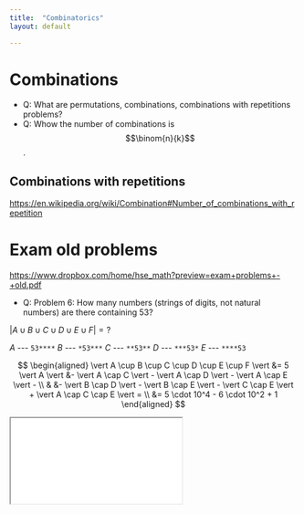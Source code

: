 ```yaml
---
title:  "Combinatorics"
layout: default

---
```


# Combinations

- Q: What are permutations, combinations, combinations with repetitions problems?
- Q: Whow the number of combinations is $$\binom{n}{k}$$.


## Combinations with repetitions

<https://en.wikipedia.org/wiki/Combination#Number_of_combinations_with_repetition>



# Exam old problems

<https://www.dropbox.com/home/hse_math?preview=exam+problems+-+old.pdf>

- Q: Problem 6: How many numbers (strings of digits, not natural numbers) are there containing 53?

$\vert A \cup B \cup C \cup D \cup E \cup F \vert = ?$

$A$ --- `53****`
$B$ --- `*53***`
$C$ --- `**53**`
$D$ --- `***53*`
$E$ --- `****53`

$$
\begin{aligned}
\vert A \cup B \cup C \cup D \cup E \cup F \vert &=  5 \vert A \vert &- \vert A \cap C \vert - \vert A \cap D \vert - \vert A \cap E \vert - \\
& &- \vert B \cap D \vert - \vert B \cap E \vert - \vert C \cap E \vert + \vert A \cap C \cap E \vert = \\
&= 5 \cdot 10^4 - 6 \cdot 10^2 + 1
\end{aligned}
$$


<iframe class="autoresize nodisplay superlearn-iframe" src="{{ site.superlearn_url }}/ht/asdf2?deckname=math -- combinatorics">
    <p>Your browser does not support iframes.</p>
</iframe>

